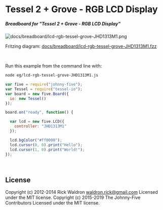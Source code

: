 <!--remove-start-->

# Tessel 2 + Grove - RGB LCD Display

<!--remove-end-->






##### Breadboard for "Tessel 2 + Grove - RGB LCD Display"



![docs/breadboard/lcd-rgb-tessel-grove-JHD1313M1.png](breadboard/lcd-rgb-tessel-grove-JHD1313M1.png)<br>

Fritzing diagram: [docs/breadboard/lcd-rgb-tessel-grove-JHD1313M1.fzz](breadboard/lcd-rgb-tessel-grove-JHD1313M1.fzz)

&nbsp;




Run this example from the command line with:
```bash
node eg/lcd-rgb-tessel-grove-JHD1313M1.js
```


```javascript
var five = require("johnny-five");
var Tessel = require("tessel-io");
var board = new five.Board({
  io: new Tessel()
});

board.on("ready", function() {

  var lcd = new five.LCD({
    controller: "JHD1313M1"
  });

  lcd.bgColor("#ff0000");
  lcd.cursor(0, 0).print("Hello");
  lcd.cursor(1, 0).print("World!");
});

```








&nbsp;

<!--remove-start-->

## License
Copyright (c) 2012-2014 Rick Waldron <waldron.rick@gmail.com>
Licensed under the MIT license.
Copyright (c) 2015-2019 The Johnny-Five Contributors
Licensed under the MIT license.

<!--remove-end-->
